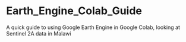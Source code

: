 # Earth_Engine_Colab_Guide
A quick guide to using Google Earth Engine in Google Colab, looking at Sentinel 2A data in Malawi
